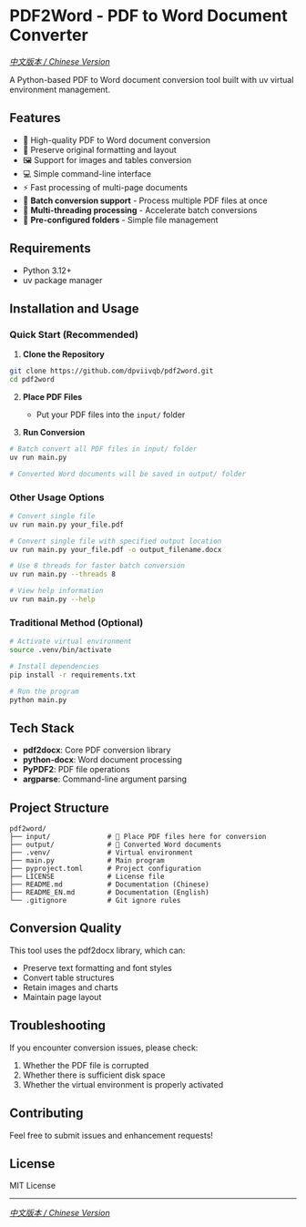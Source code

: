 # PDF2Word - PDF to Word Document Converter

*[中文版本 / Chinese Version](README.md)*

A Python-based PDF to Word document conversion tool built with uv virtual environment management.

## Features

- 🔄 High-quality PDF to Word document conversion
- 📝 Preserve original formatting and layout
- 🖼️ Support for images and tables conversion
- 💻 Simple command-line interface
- ⚡ Fast processing of multi-page documents
- 🚀 **Batch conversion support** - Process multiple PDF files at once
- 🧵 **Multi-threading processing** - Accelerate batch conversions
- 📁 **Pre-configured folders** - Simple file management

## Requirements

- Python 3.12+
- uv package manager

## Installation and Usage

### Quick Start (Recommended)

1. **Clone the Repository**
```bash
git clone https://github.com/dpviivqb/pdf2word.git
cd pdf2word
```

2. **Place PDF Files**
   - Put your PDF files into the `input/` folder

3. **Run Conversion**
```bash
# Batch convert all PDF files in input/ folder
uv run main.py

# Converted Word documents will be saved in output/ folder
```

### Other Usage Options

```bash
# Convert single file
uv run main.py your_file.pdf

# Convert single file with specified output location
uv run main.py your_file.pdf -o output_filename.docx

# Use 8 threads for faster batch conversion
uv run main.py --threads 8

# View help information
uv run main.py --help
```

### Traditional Method (Optional)

```bash
# Activate virtual environment
source .venv/bin/activate

# Install dependencies
pip install -r requirements.txt

# Run the program
python main.py
```

## Tech Stack

- **pdf2docx**: Core PDF conversion library
- **python-docx**: Word document processing
- **PyPDF2**: PDF file operations
- **argparse**: Command-line argument parsing

## Project Structure

```text
pdf2word/
├── input/              # 📁 Place PDF files here for conversion
├── output/             # 📄 Converted Word documents
├── .venv/              # Virtual environment
├── main.py             # Main program
├── pyproject.toml      # Project configuration
├── LICENSE             # License file
├── README.md           # Documentation (Chinese)
├── README_EN.md        # Documentation (English)
└── .gitignore          # Git ignore rules
```

## Conversion Quality

This tool uses the pdf2docx library, which can:

- Preserve text formatting and font styles
- Convert table structures
- Retain images and charts
- Maintain page layout

## Troubleshooting

If you encounter conversion issues, please check:

1. Whether the PDF file is corrupted
2. Whether there is sufficient disk space
3. Whether the virtual environment is properly activated

## Contributing

Feel free to submit issues and enhancement requests!

## License

MIT License

---

*[中文版本 / Chinese Version](README.md)*
